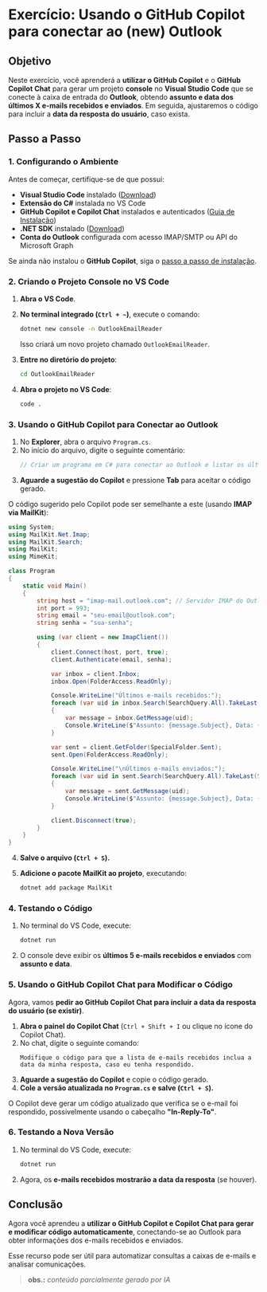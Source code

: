 # Exercício: Usando o GitHub Copilot para conectar ao (new) Outlook

## Objetivo
Neste exercício, você aprenderá a **utilizar o GitHub Copilot** e o **GitHub Copilot Chat** para gerar um projeto **console** no **Visual Studio Code** que se conecte à caixa de entrada do **Outlook**, obtendo **assunto e data dos últimos X e-mails recebidos e enviados**. Em seguida, ajustaremos o código para incluir a **data da resposta do usuário**, caso exista.

## Passo a Passo

### 1. Configurando o Ambiente

Antes de começar, certifique-se de que possui:
- **Visual Studio Code** instalado ([Download](https://code.visualstudio.com/))
- **Extensão do C#** instalada no VS Code
- **GitHub Copilot e Copilot Chat** instalados e autenticados ([Guia de Instalação](https://github.com/features/copilot))
- **.NET SDK** instalado ([Download](https://dotnet.microsoft.com/en-us/download))
- **Conta do Outlook** configurada com acesso IMAP/SMTP ou API do Microsoft Graph

Se ainda não instalou o **GitHub Copilot**, siga o [passo a passo de instalação](https://marketplace.visualstudio.com/items?itemName=GitHub.copilot).

### 2. Criando o Projeto Console no VS Code

1. **Abra o VS Code**.
2. **No terminal integrado (`Ctrl + ~`)**, execute o comando:
   ```sh
   dotnet new console -n OutlookEmailReader
   ```
   Isso criará um novo projeto chamado `OutlookEmailReader`.

3. **Entre no diretório do projeto**:
   ```sh
   cd OutlookEmailReader
   ```

4. **Abra o projeto no VS Code**:
   ```sh
   code .
   ```

### 3. Usando o GitHub Copilot para Conectar ao Outlook

1. No **Explorer**, abra o arquivo `Program.cs`.
2. No início do arquivo, digite o seguinte comentário:
   ```csharp
   // Criar um programa em C# para conectar ao Outlook e listar os últimos X e-mails recebidos e enviados.
   ```
3. **Aguarde a sugestão do Copilot** e pressione **Tab** para aceitar o código gerado.

O código sugerido pelo Copilot pode ser semelhante a este (usando **IMAP via MailKit**):

```csharp
using System;
using MailKit.Net.Imap;
using MailKit.Search;
using MailKit;
using MimeKit;

class Program
{
    static void Main()
    {
        string host = "imap-mail.outlook.com"; // Servidor IMAP do Outlook
        int port = 993;
        string email = "seu-email@outlook.com";
        string senha = "sua-senha";

        using (var client = new ImapClient())
        {
            client.Connect(host, port, true);
            client.Authenticate(email, senha);

            var inbox = client.Inbox;
            inbox.Open(FolderAccess.ReadOnly);

            Console.WriteLine("Últimos e-mails recebidos:");
            foreach (var uid in inbox.Search(SearchQuery.All).TakeLast(5)) // Últimos 5 e-mails
            {
                var message = inbox.GetMessage(uid);
                Console.WriteLine($"Assunto: {message.Subject}, Data: {message.Date}");
            }

            var sent = client.GetFolder(SpecialFolder.Sent);
            sent.Open(FolderAccess.ReadOnly);

            Console.WriteLine("\nÚltimos e-mails enviados:");
            foreach (var uid in sent.Search(SearchQuery.All).TakeLast(5)) // Últimos 5 enviados
            {
                var message = sent.GetMessage(uid);
                Console.WriteLine($"Assunto: {message.Subject}, Data: {message.Date}");
            }

            client.Disconnect(true);
        }
    }
}
```

4. **Salve o arquivo (`Ctrl + S`).**

5. **Adicione o pacote MailKit ao projeto**, executando:
   ```sh
   dotnet add package MailKit
   ```

### 4. Testando o Código

1. No terminal do VS Code, execute:
   ```sh
   dotnet run
   ```
2. O console deve exibir os **últimos 5 e-mails recebidos e enviados** com **assunto e data**.

### 5. Usando o GitHub Copilot Chat para Modificar o Código

Agora, vamos **pedir ao GitHub Copilot Chat para incluir a data da resposta do usuário (se existir)**.

1. **Abra o painel do Copilot Chat** (`Ctrl + Shift + I` ou clique no ícone do Copilot Chat).
2. No chat, digite o seguinte comando:
   ```plaintext
   Modifique o código para que a lista de e-mails recebidos inclua a data da minha resposta, caso eu tenha respondido.
   ```
3. **Aguarde a sugestão do Copilot** e copie o código gerado.
4. **Cole a versão atualizada no `Program.cs` e salve (`Ctrl + S`).**

O Copilot deve gerar um código atualizado que verifica se o e-mail foi respondido, possivelmente usando o cabeçalho **"In-Reply-To"**.

### 6. Testando a Nova Versão

1. No terminal do VS Code, execute:
   ```sh
   dotnet run
   ```
2. Agora, os **e-mails recebidos mostrarão a data da resposta** (se houver).

## Conclusão

Agora você aprendeu a **utilizar o GitHub Copilot e Copilot Chat para gerar e modificar código automaticamente**, conectando-se ao Outlook para obter informações dos e-mails recebidos e enviados.

Esse recurso pode ser útil para automatizar consultas a caixas de e-mails e analisar comunicações.

> **obs.:** *conteúdo parcialmente gerado por IA*
